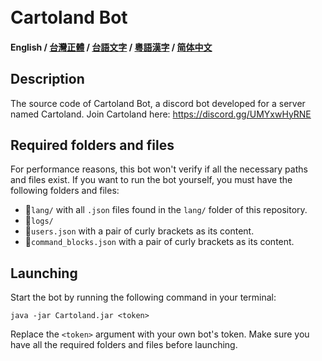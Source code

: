 <div style="width:100%;height:90px;background-image:url(https://cdn.discordapp.com/attachments/889200718886608966/1080592685473218621/image.png);background-size:cover;margin-bottom:12px;"></div>

# Cartoland Bot
#### English / [台灣正體](https://github.com/AlexCai2019/Cartoland/blob/master/README_tw.md) / [台語文字](https://github.com/AlexCai2019/Cartoland/blob/master/README_ta.md) / [粵語漢字](https://github.com/AlexCai2019/Cartoland/blob/master/README_hk.md) / [简体中文](https://github.com/AlexCai2019/Cartoland/blob/master/README_cn.md)

## Description
The source code of Cartoland Bot, a discord bot developed for a server named Cartoland. Join Cartoland here: https://discord.gg/UMYxwHyRNE

## Required folders and files
For performance reasons, this bot won't verify if all the necessary paths and files exist. If you want to run the bot yourself, you must have the following folders and files:
- 📁`lang/` with all `.json` files found in the `lang/` folder of this repository.
- 📁`logs/`
- 📄`users.json` with a pair of curly brackets as its content.
- 📄`command_blocks.json` with a pair of curly brackets as its content.

## Launching
Start the bot by running the following command in your terminal:
```
java -jar Cartoland.jar <token>
```
Replace the `<token>` argument with your own bot's token. Make sure you have all the required folders and files before launching.